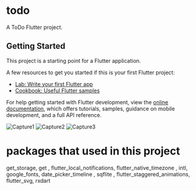 # todo

A ToDo Flutter project.

## Getting Started

This project is a starting point for a Flutter application.

A few resources to get you started if this is your first Flutter project:

- [Lab: Write your first Flutter app](https://docs.flutter.dev/get-started/codelab)
- [Cookbook: Useful Flutter samples](https://docs.flutter.dev/cookbook)

For help getting started with Flutter development, view the
[online documentation](https://docs.flutter.dev/), which offers tutorials,
samples, guidance on mobile development, and a full API reference.


![Capture1](https://user-images.githubusercontent.com/87063387/205678934-ea1f700b-fb74-4d99-835d-7a2b15863441.JPG)
![Capture2](https://user-images.githubusercontent.com/87063387/205678978-26776d46-a6d3-470d-82a8-a08eed123c3e.JPG)
![Capture3](https://user-images.githubusercontent.com/87063387/205679007-bbd705f4-6748-4e7c-b32d-783416a79760.JPG)


# packages that  used in this project

  get_storage, 
  get ,
  flutter_local_notifications,
  flutter_native_timezone ,
  intl,
  google_fonts,
  date_picker_timeline ,
  sqflite ,
  flutter_staggered_animations,
  flutter_svg,
  rxdart

